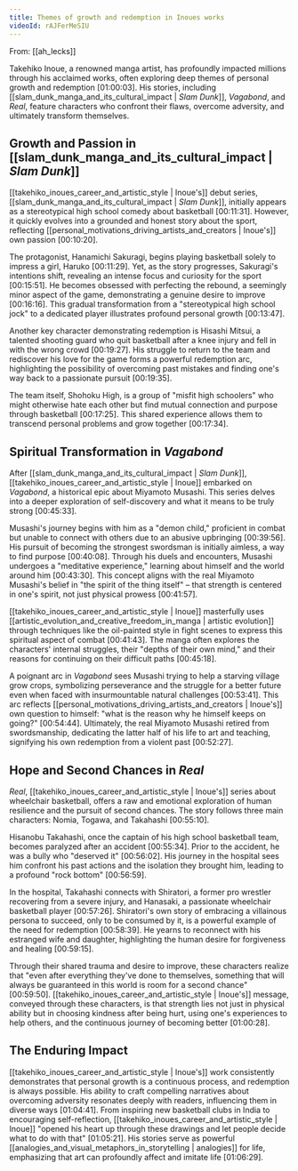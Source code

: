 ```yaml
---
title: Themes of growth and redemption in Inoues works
videoId: rAJFerMeSIU
---
```


From: [[ah_lecks]] <br/> 

Takehiko Inoue, a renowned manga artist, has profoundly impacted millions through his acclaimed works, often exploring deep themes of personal growth and redemption <a class="yt-timestamp" data-t="01:00:03">[01:00:03]</a>. His stories, including [[slam_dunk_manga_and_its_cultural_impact | *Slam Dunk*]], *Vagabond*, and *Real*, feature characters who confront their flaws, overcome adversity, and ultimately transform themselves.

## Growth and Passion in [[slam_dunk_manga_and_its_cultural_impact | *Slam Dunk*]]

[[takehiko_inoues_career_and_artistic_style | Inoue's]] debut series, [[slam_dunk_manga_and_its_cultural_impact | *Slam Dunk*]], initially appears as a stereotypical high school comedy about basketball <a class="yt-timestamp" data-t="00:11:31">[00:11:31]</a>. However, it quickly evolves into a grounded and honest story about the sport, reflecting [[personal_motivations_driving_artists_and_creators | Inoue's]] own passion <a class="yt-timestamp" data-t="00:10:20">[00:10:20]</a>.

The protagonist, Hanamichi Sakuragi, begins playing basketball solely to impress a girl, Haruko <a class="yt-timestamp" data-t="00:11:29">[00:11:29]</a>. Yet, as the story progresses, Sakuragi's intentions shift, revealing an intense focus and curiosity for the sport <a class="yt-timestamp" data-t="00:15:51">[00:15:51]</a>. He becomes obsessed with perfecting the rebound, a seemingly minor aspect of the game, demonstrating a genuine desire to improve <a class="yt-timestamp" data-t="00:16:16">[00:16:16]</a>. This gradual transformation from a "stereotypical high school jock" to a dedicated player illustrates profound personal growth <a class="yt-timestamp" data-t="00:13:47">[00:13:47]</a>.

Another key character demonstrating redemption is Hisashi Mitsui, a talented shooting guard who quit basketball after a knee injury and fell in with the wrong crowd <a class="yt-timestamp" data-t="00:19:27">[00:19:27]</a>. His struggle to return to the team and rediscover his love for the game forms a powerful redemption arc, highlighting the possibility of overcoming past mistakes and finding one's way back to a passionate pursuit <a class="yt-timestamp" data-t="00:19:35">[00:19:35]</a>.

The team itself, Shohoku High, is a group of "misfit high schoolers" who might otherwise hate each other but find mutual connection and purpose through basketball <a class="yt-timestamp" data-t="00:17:25">[00:17:25]</a>. This shared experience allows them to transcend personal problems and grow together <a class="yt-timestamp" data-t="00:17:34">[00:17:34]</a>.

## Spiritual Transformation in *Vagabond*

After [[slam_dunk_manga_and_its_cultural_impact | *Slam Dunk*]], [[takehiko_inoues_career_and_artistic_style | Inoue]] embarked on *Vagabond*, a historical epic about Miyamoto Musashi. This series delves into a deeper exploration of self-discovery and what it means to be truly strong <a class="yt-timestamp" data-t="00:45:33">[00:45:33]</a>.

Musashi's journey begins with him as a "demon child," proficient in combat but unable to connect with others due to an abusive upbringing <a class="yt-timestamp" data-t="00:39:56">[00:39:56]</a>. His pursuit of becoming the strongest swordsman is initially aimless, a way to find purpose <a class="yt-timestamp" data-t="00:40:08">[00:40:08]</a>. Through his duels and encounters, Musashi undergoes a "meditative experience," learning about himself and the world around him <a class="yt-timestamp" data-t="00:43:30">[00:43:30]</a>. This concept aligns with the real Miyamoto Musashi's belief in "the spirit of the thing itself" – that strength is centered in one's spirit, not just physical prowess <a class="yt-timestamp" data-t="00:41:57">[00:41:57]</a>.

[[takehiko_inoues_career_and_artistic_style | Inoue]] masterfully uses [[artistic_evolution_and_creative_freedom_in_manga | artistic evolution]] through techniques like the oil-painted style in fight scenes to express this spiritual aspect of combat <a class="yt-timestamp" data-t="00:41:43">[00:41:43]</a>. The manga often explores the characters' internal struggles, their "depths of their own mind," and their reasons for continuing on their difficult paths <a class="yt-timestamp" data-t="00:45:18">[00:45:18]</a>.

A poignant arc in *Vagabond* sees Musashi trying to help a starving village grow crops, symbolizing perseverance and the struggle for a better future even when faced with insurmountable natural challenges <a class="yt-timestamp" data-t="00:53:41">[00:53:41]</a>. This arc reflects [[personal_motivations_driving_artists_and_creators | Inoue's]] own question to himself: "what is the reason why he himself keeps on going?" <a class="yt-timestamp" data-t="00:54:44">[00:54:44]</a>. Ultimately, the real Miyamoto Musashi retired from swordsmanship, dedicating the latter half of his life to art and teaching, signifying his own redemption from a violent past <a class="yt-timestamp" data-t="00:52:27">[00:52:27]</a>.

## Hope and Second Chances in *Real*

*Real*, [[takehiko_inoues_career_and_artistic_style | Inoue's]] series about wheelchair basketball, offers a raw and emotional exploration of human resilience and the pursuit of second chances. The story follows three main characters: Nomia, Togawa, and Takahashi <a class="yt-timestamp" data-t="00:55:10">[00:55:10]</a>.

Hisanobu Takahashi, once the captain of his high school basketball team, becomes paralyzed after an accident <a class="yt-timestamp" data-t="00:55:34">[00:55:34]</a>. Prior to the accident, he was a bully who "deserved it" <a class="yt-timestamp" data-t="00:56:02">[00:56:02]</a>. His journey in the hospital sees him confront his past actions and the isolation they brought him, leading to a profound "rock bottom" <a class="yt-timestamp" data-t="00:56:59">[00:56:59]</a>.

In the hospital, Takahashi connects with Shiratori, a former pro wrestler recovering from a severe injury, and Hanasaki, a passionate wheelchair basketball player <a class="yt-timestamp" data-t="00:57:26">[00:57:26]</a>. Shiratori's own story of embracing a villainous persona to succeed, only to be consumed by it, is a powerful example of the need for redemption <a class="yt-timestamp" data-t="00:58:39">[00:58:39]</a>. He yearns to reconnect with his estranged wife and daughter, highlighting the human desire for forgiveness and healing <a class="yt-timestamp" data-t="00:59:15">[00:59:15]</a>.

Through their shared trauma and desire to improve, these characters realize that "even after everything they've done to themselves, something that will always be guaranteed in this world is room for a second chance" <a class="yt-timestamp" data-t="00:59:50">[00:59:50]</a>. [[takehiko_inoues_career_and_artistic_style | Inoue's]] message, conveyed through these characters, is that strength lies not just in physical ability but in choosing kindness after being hurt, using one's experiences to help others, and the continuous journey of becoming better <a class="yt-timestamp" data-t="01:00:28">[01:00:28]</a>.

## The Enduring Impact

[[takehiko_inoues_career_and_artistic_style | Inoue's]] work consistently demonstrates that personal growth is a continuous process, and redemption is always possible. His ability to craft compelling narratives about overcoming adversity resonates deeply with readers, influencing them in diverse ways <a class="yt-timestamp" data-t="01:04:41">[01:04:41]</a>. From inspiring new basketball clubs in India to encouraging self-reflection, [[takehiko_inoues_career_and_artistic_style | Inoue]] "opened his heart up through these drawings and let people decide what to do with that" <a class="yt-timestamp" data-t="01:05:21">[01:05:21]</a>. His stories serve as powerful [[analogies_and_visual_metaphors_in_storytelling | analogies]] for life, emphasizing that art can profoundly affect and imitate life <a class="yt-timestamp" data-t="01:06:29">[01:06:29]</a>.